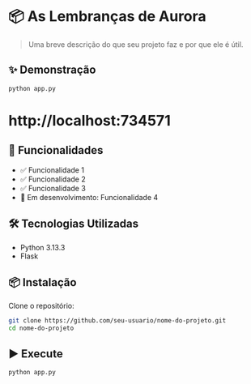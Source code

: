 # 📦 As Lembranças de Aurora

> Uma breve descrição do que seu projeto faz e por que ele é útil.

## ✨ Demonstração

```
python app.py
```
# http://localhost:734571


## 🚀 Funcionalidades

- ✅ Funcionalidade 1
- ✅ Funcionalidade 2
- ✅ Funcionalidade 3
- 🔄 Em desenvolvimento: Funcionalidade 4

## 🛠️ Tecnologias Utilizadas

- Python 3.13.3
- Flask

## 📦 Instalação

Clone o repositório:

```bash
git clone https://github.com/seu-usuario/nome-do-projeto.git
cd nome-do-projeto
```

## ▶️ Execute
```
python app.py
```